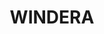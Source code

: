 ---
lastmod: '2025-04-06T06:05:20+00:00'
latitude: -33.20831682
layout: suburb
longitude: 149.0191144
postcode: '2800'
state: NSW
title: WINDERA
url: /nsw/windera/
---
